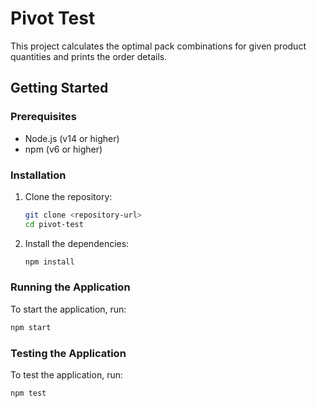 # Pivot Test

This project calculates the optimal pack combinations for given product quantities and prints the order details.

## Getting Started

### Prerequisites

- Node.js (v14 or higher)
- npm (v6 or higher)

### Installation

1. Clone the repository:
    ```sh
    git clone <repository-url>
    cd pivot-test
    ```

2. Install the dependencies:
    ```sh
    npm install
    ```

### Running the Application

To start the application, run:
```sh
npm start
```

### Testing the Application

To test the application, run:
```sh
npm test
```